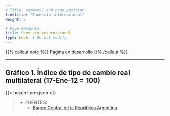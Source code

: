 ```yaml
---
# Title, summary, and page position.
linktitle: "Comercio internacional"
weight: 5

# Page metadata.
title: Comercio internacional
type: book  # Do not modify.
---
```


{{% callout note %}}
Página en desarrollo
{{% /callout %}}

---

## Gráfico 1. Índice de tipo de cambio real multilateral (17-Ene-12 = 100)

{{< bokeh itcrm.json >}}

> * FUENTES:
>   * [Banco Central de la República Argentina](http://www.bcra.gob.ar/PublicacionesEstadisticas/Indices_tipo_cambio_multilateral.asp)